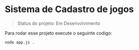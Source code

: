 # Sistema de Cadastro de jogos


> Status do projeto: Em Desenvolvimento


Para rodar esse projeto execute o seguinte codigo:
```
node app.js .
```

